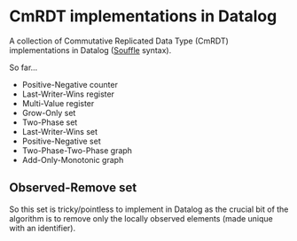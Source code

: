 # CmRDT implementations in Datalog

A collection of Commutative Replicated Data Type (CmRDT) implementations in
Datalog ([Souffle](http://souffle-lang.org) syntax).

So far...

 - Positive-Negative counter
 - Last-Writer-Wins register
 - Multi-Value register
 - Grow-Only set
 - Two-Phase set
 - Last-Writer-Wins set
 - Positive-Negative set
 - Two-Phase-Two-Phase graph
 - Add-Only-Monotonic graph

## Observed-Remove set

So this set is tricky/pointless to implement in Datalog as the crucial bit of
the algorithm is to remove only the locally observed elements (made unique with
an identifier).
